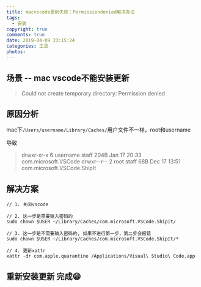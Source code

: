 ```yaml
---
title: macvscode更新失败：Permissiondenied解决办法
tags:
  - 安装
copyright: true
comments: true
date: 2019-04-09 23:15:24
categories: 工具
photos:
---
```


## 场景 -- mac vscode不能安装更新
> Could not create temporary directory: Permission denied

## 原因分析
mac下`/Users/username/Library/Caches/`用户文件不一样，root和username

导致

> drwxr-xr-x   6 username  staff   204B Jan 17 20:33 com.microsoft.VSCode
> drwxr--r--   2 root    staff    68B Dec 17 13:51 com.microsoft.VSCode.ShipIt

## 解决方案
```
// 1. 关闭vscode

// 2. 这一步是需要输入密码的
sudo chown $USER ~/Library/Caches/com.microsoft.VSCode.ShipIt/ 

// 3. 这一步是不需要输入密码的, 如果不进行第一步，第二步会报错
sudo chown $USER ~/Library/Caches/com.microsoft.VSCode.ShipIt/*

// 4. 更新xattr
xattr -dr com.apple.quarantine /Applications/Visual\ Studio\ Code.app
```

## 重新安装更新 完成😁